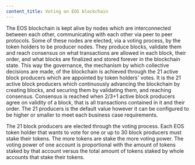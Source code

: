 ```yaml
---
content_title: Voting on EOS blockchain
---
```


The EOS blockchain is kept alive by nodes which are interconnected between each other, communicating with each other via peer to peer protocols. Some of these nodes are elected, via a voting process, by the token holders to be producer nodes. They produce blocks, validate them and reach consensus on what transactions are allowed in each block, their order, and what blocks are finalized and stored forever in the blockchain state. This way the governance, the mechanism by which collective decisions are made, of the blockchain is achieved through the 21 active block producers which are appointed by token holders' votes. It is the 21 active block producers which continuously advancing the blockchain by creating blocks, and securing them by validating them, and reaching consensus. Consensus is reached when 2/3+1 active block producers agree on validity of a block, that is all transactions contained in it and their order. The 21 producers is the default value however it can be configured to be higher or smaller to meet each business case requirements.

The 21 block producers are elected through the voting process. Each EOS token holder that wants to vote for one or up to 30 block producers must stake their tokens. The more tokens are stake the more voting power. The voting power of one account is proportional with the amount of tokens staked by that account versus the total amount of tokens staked by whole accounts that stake their tokens.